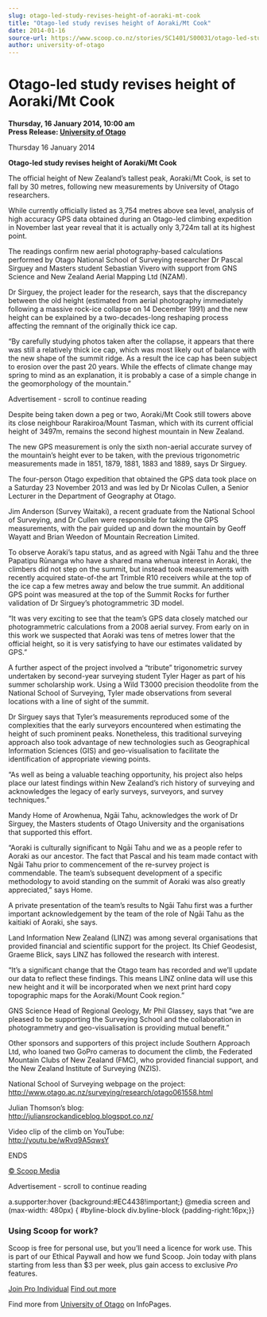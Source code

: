 ```yaml
---
slug: otago-led-study-revises-height-of-aoraki-mt-cook
title: "Otago-led study revises height of Aoraki/Mt Cook"
date: 2014-01-16
source-url: https://www.scoop.co.nz/stories/SC1401/S00031/otago-led-study-revises-height-of-aorakimt-cook.htm
author: university-of-otago
---
```

Otago-led study revises height of Aoraki/Mt Cook
================================================

**Thursday, 16 January 2014, 10:00 am**  
**Press Release: [University of Otago](https://info.scoop.co.nz/University_of_Otago)**

Thursday 16 January 2014

**Otago-led study revises height of Aoraki/Mt Cook**

The official height of New Zealand’s tallest peak, Aoraki/Mt Cook, is set to fall by 30 metres, following new measurements by University of Otago researchers.

While currently officially listed as 3,754 metres above sea level, analysis of high accuracy GPS data obtained during an Otago-led climbing expedition in November last year reveal that it is actually only 3,724m tall at its highest point.

The readings confirm new aerial photography-based calculations performed by Otago National School of Surveying researcher Dr Pascal Sirguey and Masters student Sebastian Vivero with support from GNS Science and New Zealand Aerial Mapping Ltd (NZAM).

Dr Sirguey, the project leader for the research, says that the discrepancy between the old height (estimated from aerial photography immediately following a massive rock-ice collapse on 14 December 1991) and the new height can be explained by a two-decades-long reshaping process affecting the remnant of the originally thick ice cap.

“By carefully studying photos taken after the collapse, it appears that there was still a relatively thick ice cap, which was most likely out of balance with the new shape of the summit ridge. As a result the ice cap has been subject to erosion over the past 20 years. While the effects of climate change may spring to mind as an explanation, it is probably a case of a simple change in the geomorphology of the mountain.”

Advertisement - scroll to continue reading





Despite being taken down a peg or two, Aoraki/Mt Cook still towers above its close neighbour Rarakiroa/Mount Tasman, which with its current official height of 3497m, remains the second highest mountain in New Zealand.

The new GPS measurement is only the sixth non-aerial accurate survey of the mountain’s height ever to be taken, with the previous trigonometric measurements made in 1851, 1879, 1881, 1883 and 1889, says Dr Sirguey.

The four-person Otago expedition that obtained the GPS data took place on a Saturday 23 November 2013 and was led by Dr Nicolas Cullen, a Senior Lecturer in the Department of Geography at Otago.

Jim Anderson (Survey Waitaki), a recent graduate from the National School of Surveying, and Dr Cullen were responsible for taking the GPS measurements, with the pair guided up and down the mountain by Geoff Wayatt and Brian Weedon of Mountain Recreation Limited.

To observe Aoraki’s tapu status, and as agreed with Ngāi Tahu and the three Papatipu Rūnanga who have a shared mana whenua interest in Aoraki, the climbers did not step on the summit, but instead took measurements with recently acquired state-of-the art Trimble R10 receivers while at the top of the ice cap a few metres away and below the true summit. An additional GPS point was measured at the top of the Summit Rocks for further validation of Dr Sirguey’s photogrammetric 3D model.

“It was very exciting to see that the team’s GPS data closely matched our photogrammetric calculations from a 2008 aerial survey. From early on in this work we suspected that Aoraki was tens of metres lower that the official height, so it is very satisfying to have our estimates validated by GPS.”

A further aspect of the project involved a “tribute” trigonometric survey undertaken by second-year surveying student Tyler Hager as part of his summer scholarship work. Using a Wild T3000 precision theodolite from the National School of Surveying, Tyler made observations from several locations with a line of sight of the summit.

Dr Sirguey says that Tyler’s measurements reproduced some of the complexities that the early surveyors encountered when estimating the height of such prominent peaks. Nonetheless, this traditional surveying approach also took advantage of new technologies such as Geographical Information Sciences (GIS) and geo-visualisation to facilitate the identification of appropriate viewing points.

“As well as being a valuable teaching opportunity, his project also helps place our latest findings within New Zealand’s rich history of surveying and acknowledges the legacy of early surveys, surveyors, and survey techniques.”

Mandy Home of Arowhenua, Ngāi Tahu, acknowledges the work of Dr Sirguey, the Masters students of Otago University and the organisations that supported this effort.

“Aoraki is culturally significant to Ngāi Tahu and we as a people refer to Aoraki as our ancestor. The fact that Pascal and his team made contact with Ngāi Tahu prior to commencement of the re-survey project is commendable. The team’s subsequent development of a specific methodology to avoid standing on the summit of Aoraki was also greatly appreciated,” says Home.

A private presentation of the team’s results to Ngāi Tahu first was a further important acknowledgement by the team of the role of Ngāi Tahu as the kaitiaki of Aoraki, she says.

Land Information New Zealand (LINZ) was among several organisations that provided financial and scientific support for the project. Its Chief Geodesist, Graeme Blick, says LINZ has followed the research with interest.

“It’s a significant change that the Otago team has recorded and we’ll update our data to reflect these findings. This means LINZ online data will use this new height and it will be incorporated when we next print hard copy topographic maps for the Aoraki/Mount Cook region.”

GNS Science Head of Regional Geology, Mr Phil Glassey, says that “we are pleased to be supporting the Surveying School and the collaboration in photogrammetry and geo-visualisation is providing mutual benefit.”

Other sponsors and supporters of this project include Southern Approach Ltd, who loaned two GoPro cameras to document the climb, the Federated Mountain Clubs of New Zealand (FMC), who provided financial support, and the New Zealand Institute of Surveying (NZIS).

National School of Surveying webpage on the project:  
http://www.otago.ac.nz/surveying/research/otago061558.html

Julian Thomson’s blog:  
http://juliansrockandiceblog.blogspot.co.nz/

Video clip of the climb on YouTube:  
http://youtu.be/wRvq9A5qwsY

ENDS

[© Scoop Media](http://www.scoop.co.nz/about/terms.html)  

Advertisement - scroll to continue reading



a.supporter:hover {background:#EC4438!important;} @media screen and (max-width: 480px) { #byline-block div.byline-block {padding-right:16px;}}

### Using Scoop for work?

Scoop is free for personal use, but you’ll need a licence for work use. This is part of our Ethical Paywall and how we fund Scoop. Join today with plans starting from less than $3 per week, plus gain access to exclusive _Pro_ features.  
  
[Join Pro Individual](https://pro.scoop.co.nz/Individual/?from=ProIn24) [Find out more](https://pro.scoop.co.nz/using-scoop-for-work/?from=ProIn24)

Find more from [University of Otago](https://info.scoop.co.nz/University_of_Otago) on InfoPages.